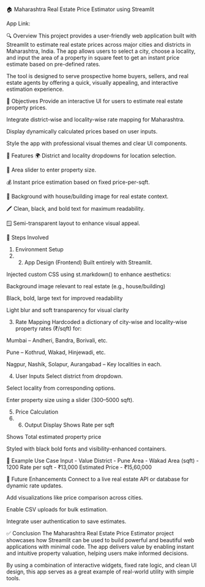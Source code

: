 🏠 Maharashtra Real Estate Price Estimator using Streamlit

App Link:

🔍 Overview
This project provides a user-friendly web application built with Streamlit to estimate real estate prices across major cities and districts in Maharashtra, India. The app allows users to select a city, choose a locality, and input the area of a property in square feet to get an instant price estimate based on pre-defined rates.

The tool is designed to serve prospective home buyers, sellers, and real estate agents by offering a quick, visually appealing, and interactive estimation experience.

🎯 Objectives
Provide an interactive UI for users to estimate real estate property prices.

Integrate district-wise and locality-wise rate mapping for Maharashtra.

Display dynamically calculated prices based on user inputs.

Style the app with professional visual themes and clear UI components.

🧩 Features
🌍 District and locality dropdowns for location selection.

📏 Area slider to enter property size.

💰 Instant price estimation based on fixed price-per-sqft.

🎨 Background with house/building image for real estate context.

🖍️ Clean, black, and bold text for maximum readability.

🪟 Semi-transparent layout to enhance visual appeal.

🔧 Steps Involved

1. Environment Setup
2. 2. App Design (Frontend)
Built entirely with Streamlit.

Injected custom CSS using st.markdown() to enhance aesthetics:

Background image relevant to real estate (e.g., house/building)

Black, bold, large text for improved readability

Light blur and soft transparency for visual clarity

3. Rate Mapping
Hardcoded a dictionary of city-wise and locality-wise property rates (₹/sqft) for:

Mumbai – Andheri, Bandra, Borivali, etc.

Pune – Kothrud, Wakad, Hinjewadi, etc.

Nagpur, Nashik, Solapur, Aurangabad – Key localities in each.

4. User Inputs
Select district from dropdown.

Select locality from corresponding options.

Enter property size using a slider (300–5000 sqft).

5. Price Calculation
6. 6. Output Display
Shows Rate per sqft

Shows Total estimated property price

Styled with black bold fonts and visibility-enhanced containers.

🧪 Example Use Case
Input	- Value
District - 	Pune
Area	- Wakad
Area (sqft) -	1200
Rate per sqft -	₹13,000
Estimated Price -	₹15,60,000

💾 Future Enhancements
Connect to a live real estate API or database for dynamic rate updates.

Add visualizations like price comparison across cities.

Enable CSV uploads for bulk estimation.

Integrate user authentication to save estimates.

✅ Conclusion
The Maharashtra Real Estate Price Estimator project showcases how Streamlit can be used to build powerful and beautiful web applications with minimal code. The app delivers value by enabling instant and intuitive property valuation, helping users make informed decisions.

By using a combination of interactive widgets, fixed rate logic, and clean UI design, this app serves as a great example of real-world utility with simple tools.

